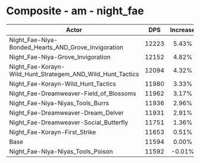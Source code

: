 # Composite - am - night_fae
| Actor | DPS | Increase |
|---|:---:|:---:|
|Night_Fae-Niya-Bonded_Hearts_AND_Grove_Invigoration|12223|5.43%|
|Night_Fae-Niya-Grove_Invigoration|12152|4.82%|
|Night_Fae-Korayn-Wild_Hunt_Strategem_AND_Wild_Hunt_Tactics|12094|4.32%|
|Night_Fae-Korayn-Wild_Hunt_Tactics|11980|3.33%|
|Night_Fae-Dreamweaver-Field_of_Blossoms|11962|3.17%|
|Night_Fae-Niya-Niyas_Tools_Burrs|11936|2.96%|
|Night_Fae-Dreamweaver-Dream_Delver|11931|2.91%|
|Night_Fae-Dreamweaver-Social_Butterfly|11751|1.36%|
|Night_Fae-Korayn-First_Strike|11653|0.51%|
|Base|11594|0.00%|
|Night_Fae-Niya-Niyas_Tools_Poison|11592|-0.01%|
